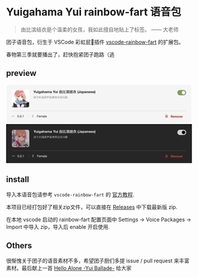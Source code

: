 # Yuigahama Yui rainbow-fart 语音包

> 由比滨结衣是个温柔的女孩，我如此擅自地贴上了标签。
>                                  —— 大老师

团子语音包，衍生于 VSCode 彩虹屁🌈插件 [vscode-rainbow-fart](https://github.com/SaekiRaku/vscode-rainbow-fart) 的扩展包。

春物第三季就要播出了，赶快抱紧团子跑路（逃

## preview

![Light](./preview/light.png)
![Dark](./preview/dark.png)

## install

导入本语音包请参考 `vscode-rainbow-fart` 的 [官方教程](https://saekiraku.github.io/vscode-rainbow-fart/#/zh/README.md).

本项目已经打包好了相关zip文件，可以直接在 [Releases](https://github.com/syang-ng/Yuigahama-Yui-rainbow-fart/releases) 中下载最新版 zip.

在本地 vscode 启动的 rainbow-fart 配置页面中 Settings -> Voice Packages -> Import 中导入 zip，导入后 enable 开启使用.

## Others

很惭愧关于团子的语音素材不多，希望团子厨们多提 issue / pull request 来丰富素材。最后献上一首 [Hello Alone -Yui Ballade-](./preview/Hello%20Alone%20(Yui%20Ballade).mp3) 给大家